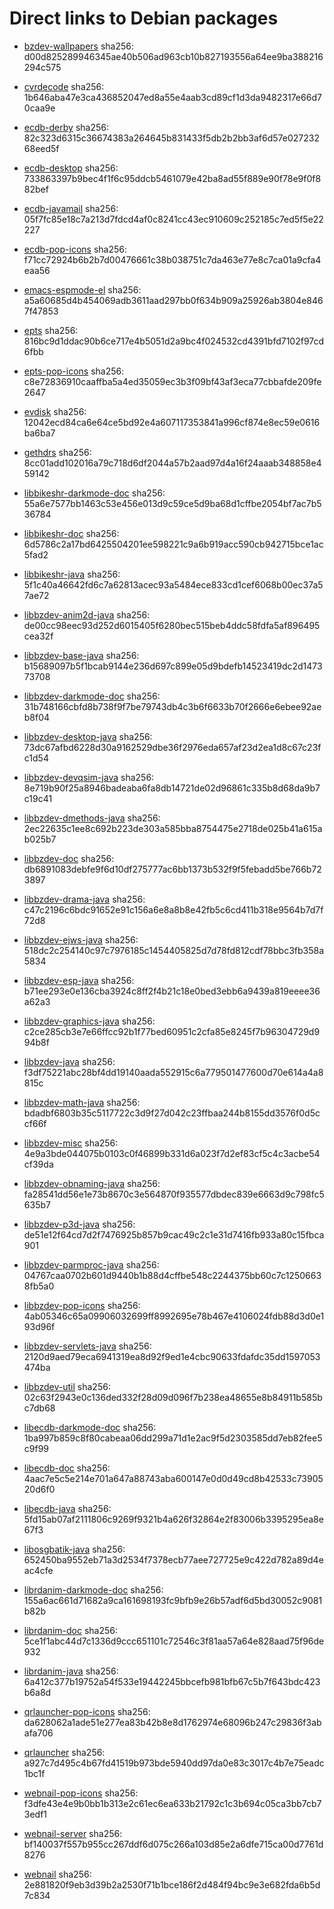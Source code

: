 # Direct links to Debian packages
 
  - [bzdev-wallpapers](./archive/pool/contrib/b/bzdev-wallpapers/bzdev-wallpapers_1.0.0_all.deb)
    sha256: d00d825289946345ae40b506ad963cb10b827193556a64ee9ba388216294c575
 
  - [cvrdecode](./archive/pool/contrib/c/cvrdecode/cvrdecode_1.4_all.deb)
    sha256: 1b646aba47e3ca436852047ed8a55e4aab3cd89cf1d3da9482317e66d70caa9e
 
  - [ecdb-derby](./archive/pool/contrib/e/ecdb-derby/ecdb-derby_0.1.8_all.deb)
    sha256: 82c323d6315c36674383a264645b831433f5db2b2bb3af6d57e02723268eed5f
 
  - [ecdb-desktop](./archive/pool/contrib/e/ecdb-desktop/ecdb-desktop_0.1.8_all.deb)
    sha256: 733863397b9bec4f1f6c95ddcb5461079e42ba8ad55f889e90f78e9f0f882bef
 
  - [ecdb-javamail](./archive/pool/contrib/e/ecdb-javamail/ecdb-javamail_0.1.7_all.deb)
    sha256: 05f7fc85e18c7a213d7fdcd4af0c8241cc43ec910609c252185c7ed5f5e22227
 
  - [ecdb-pop-icons](./archive/pool/contrib/e/ecdb-pop-icons/ecdb-pop-icons_0.1.8_all.deb)
    sha256: f71cc72924b6b2b7d00476661c38b038751c7da463e77e8c7ca01a9cfa4eaa56
 
  - [emacs-espmode-el](./archive/pool/contrib/e/emacs-espmode-el/emacs-espmode-el_1.1_all.deb)
    sha256: a5a60685d4b454069adb3611aad297bb0f634b909a25926ab3804e8467f47853
 
  - [epts](./archive/pool/contrib/e/epts/epts_1.1.34_all.deb)
    sha256: 816bc9d1ddac90b6ce717e4b5051d2a9bc4f024532cd4391bfd7102f97cd6fbb
 
  - [epts-pop-icons](./archive/pool/contrib/e/epts-pop-icons/epts-pop-icons_1.1.34_all.deb)
    sha256: c8e72836910caaffba5a4ed35059ec3b3f09bf43af3eca77cbbafde209fe2647
 
  - [evdisk](./archive/pool/contrib/e/evdisk/evdisk_1.13.1_all.deb)
    sha256: 12042ecd84ca6e64ce5bd92e4a607117353841a996cf874e8ec59e0616ba6ba7
 
  - [gethdrs](./archive/pool/contrib/g/gethdrs/gethdrs_1.1.1_all.deb)
    sha256: 8cc01add102016a79c718d6df2044a57b2aad97d4a16f24aaab348858e459142
 
  - [libbikeshr-darkmode-doc](./archive/pool/contrib/libb/libbikeshr-darkmode-doc/libbikeshr-darkmode-doc_1.4.9_all.deb)
    sha256: 55a6e7577bb1463c53e456e013d9c59ce5d9ba68d1cffbe2054bf7ac7b536784
 
  - [libbikeshr-doc](./archive/pool/contrib/libb/libbikeshr-doc/libbikeshr-doc_1.4.9_all.deb)
    sha256: 6d5786c2a17bd6425504201ee598221c9a6b919acc590cb942715bce1ac5fad2
 
  - [libbikeshr-java](./archive/pool/contrib/libb/libbikeshr-java/libbikeshr-java_1.4.9_all.deb)
    sha256: 5f1c40a46642fd6c7a62813acec93a5484ece833cd1cef6068b00ec37a57ae72
 
  - [libbzdev-anim2d-java](./archive/pool/contrib/libb/libbzdev-anim2d-java/libbzdev-anim2d-java_2.1.101_all.deb)
    sha256: de00cc98eec93d252d6015405f6280bec515beb4ddc58fdfa5af896495cea32f
 
  - [libbzdev-base-java](./archive/pool/contrib/libb/libbzdev-base-java/libbzdev-base-java_2.1.101_all.deb)
    sha256: b15689097b5f1bcab9144e236d697c899e05d9bdefb14523419dc2d147373708
 
  - [libbzdev-darkmode-doc](./archive/pool/contrib/libb/libbzdev-darkmode-doc/libbzdev-darkmode-doc_2.1.101_all.deb)
    sha256: 31b748166cbfd8b738f9f7be79743db4c3b6f6633b70f2666e6ebee92aeb8f04
 
  - [libbzdev-desktop-java](./archive/pool/contrib/libb/libbzdev-desktop-java/libbzdev-desktop-java_2.1.101_all.deb)
    sha256: 73dc67afbd6228d30a9162529dbe36f2976eda657af23d2ea1d8c67c23fc1d54
 
  - [libbzdev-devqsim-java](./archive/pool/contrib/libb/libbzdev-devqsim-java/libbzdev-devqsim-java_2.1.101_all.deb)
    sha256: 8e719b90f25a8946badeaba6fa8db14721de02d96861c335b8d68da9b7c19c41
 
  - [libbzdev-dmethods-java](./archive/pool/contrib/libb/libbzdev-dmethods-java/libbzdev-dmethods-java_2.1.101_all.deb)
    sha256: 2ec22635c1ee8c692b223de303a585bba8754475e2718de025b41a615ab025b7
 
  - [libbzdev-doc](./archive/pool/contrib/libb/libbzdev-doc/libbzdev-doc_2.1.101_all.deb)
    sha256: db6891083debfe9f6d10df275777ac6bb1373b532f9f5febadd5be766b723897
 
  - [libbzdev-drama-java](./archive/pool/contrib/libb/libbzdev-drama-java/libbzdev-drama-java_2.1.101_all.deb)
    sha256: c47c2196c6bdc91652e91c156a6e8a8b8e42fb5c6cd411b318e9564b7d7f72d8
 
  - [libbzdev-ejws-java](./archive/pool/contrib/libb/libbzdev-ejws-java/libbzdev-ejws-java_2.1.101_all.deb)
    sha256: 518dc2c254140c97c7976185c1454405825d7d78fd812cdf78bbc3fb358a5834
 
  - [libbzdev-esp-java](./archive/pool/contrib/libb/libbzdev-esp-java/libbzdev-esp-java_2.1.101_all.deb)
    sha256: b71ee293e0e136cba3924c8ff2f4b21c18e0bed3ebb6a9439a819eeee36a62a3
 
  - [libbzdev-graphics-java](./archive/pool/contrib/libb/libbzdev-graphics-java/libbzdev-graphics-java_2.1.101_all.deb)
    sha256: c2ce285cb3e7e66ffcc92b1f77bed60951c2cfa85e8245f7b96304729d994b8f
 
  - [libbzdev-java](./archive/pool/contrib/libb/libbzdev-java/libbzdev-java_2.1.101_all.deb)
    sha256: f3df75221abc28bf4dd19140aada552915c6a779501477600d70e614a4a8815c
 
  - [libbzdev-math-java](./archive/pool/contrib/libb/libbzdev-math-java/libbzdev-math-java_2.1.101_all.deb)
    sha256: bdadbf6803b35c5117722c3d9f27d042c23ffbaa244b8155dd3576f0d5ccf66f
 
  - [libbzdev-misc](./archive/pool/contrib/libb/libbzdev-misc/libbzdev-misc_2.1.101_all.deb)
    sha256: 4e9a3bde044075b0103c0f46899b331d6a023f7d2ef83cf5c4c3acbe54cf39da
 
  - [libbzdev-obnaming-java](./archive/pool/contrib/libb/libbzdev-obnaming-java/libbzdev-obnaming-java_2.1.101_all.deb)
    sha256: fa28541dd56e1e73b8670c3e564870f935577dbdec839e6663d9c798fc5635b7
 
  - [libbzdev-p3d-java](./archive/pool/contrib/libb/libbzdev-p3d-java/libbzdev-p3d-java_2.1.101_all.deb)
    sha256: de51e12f64cd7d2f7476925b857b9cac49c2c1e31d7416fb933a80c15fbca901
 
  - [libbzdev-parmproc-java](./archive/pool/contrib/libb/libbzdev-parmproc-java/libbzdev-parmproc-java_2.1.101_all.deb)
    sha256: 04767caa0702b601d9440b1b88d4cffbe548c2244375bb60c7c12506638fb5a0
 
  - [libbzdev-pop-icons](./archive/pool/contrib/libb/libbzdev-pop-icons/libbzdev-pop-icons_2.1.101_all.deb)
    sha256: 4ab05346c65a09906032699ff8992695e78b467e4106024fdb88d3d0e193d96f
 
  - [libbzdev-servlets-java](./archive/pool/contrib/libb/libbzdev-servlets-java/libbzdev-servlets-java_2.1.101_all.deb)
    sha256: 2120d9aed79eca6941319ea8d92f9ed1e4cbc90633fdafdc35dd1597053474ba
 
  - [libbzdev-util](./archive/pool/contrib/libb/libbzdev-util/libbzdev-util_2.1.101_all.deb)
    sha256: 02c63f2943e0c136ded332f28d09d096f7b238ea48655e8b84911b585bc7db68
 
  - [libecdb-darkmode-doc](./archive/pool/contrib/libe/libecdb-darkmode-doc/libecdb-darkmode-doc_0.1.7_all.deb)
    sha256: 1ba997b859c8f80cabeaa06dd299a71d1e2ac9f5d2303585dd7eb82fee5c9f99
 
  - [libecdb-doc](./archive/pool/contrib/libe/libecdb-doc/libecdb-doc_0.1.7_all.deb)
    sha256: 4aac7e5c5e214e701a647a88743aba600147e0d0d49cd8b42533c7390520d6f0
 
  - [libecdb-java](./archive/pool/contrib/libe/libecdb-java/libecdb-java_0.1.7_all.deb)
    sha256: 5fd15ab07af2111806c9269f9321b4a626f32864e2f83006b3395295ea8e67f3
 
  - [libosgbatik-java](./archive/pool/contrib/libo/libosgbatik-java/libosgbatik-java_0.4.2_all.deb)
    sha256: 652450ba9552eb71a3d2534f7378ecb77aee727725e9c422d782a89d4eac4cfe
 
  - [librdanim-darkmode-doc](./archive/pool/contrib/libr/librdanim-darkmode-doc/librdanim-darkmode-doc_1.4.13_all.deb)
    sha256: 155a6ac661d71682a9ca161698193fc9bfb9e26b57adf6d5bd30052c9081b82b
 
  - [librdanim-doc](./archive/pool/contrib/libr/librdanim-doc/librdanim-doc_1.4.13_all.deb)
    sha256: 5ce1f1abc44d7c1336d9ccc651101c72546c3f81aa57a64e828aad75f96de932
 
  - [librdanim-java](./archive/pool/contrib/libr/librdanim-java/librdanim-java_1.4.13_all.deb)
    sha256: 6a412c377b19752a54f533e19442245bbcefb981bfb67c5b7f643bdc423b6a8d
 
  - [qrlauncher-pop-icons](./archive/pool/contrib/q/qrlauncher-pop-icons/qrlauncher-pop-icons_1.14_all.deb)
    sha256: da628062a1ade51e277ea83b42b8e8d1762974e68096b247c29836f3abafa706
 
  - [qrlauncher](./archive/pool/contrib/q/qrlauncher/qrlauncher_1.14_all.deb)
    sha256: a927c7d495c4b67fd41519b973bde5940dd97da0e83c3017c4b7e75eadc1bc1f
 
  - [webnail-pop-icons](./archive/pool/contrib/w/webnail-pop-icons/webnail-pop-icons_1.6.28_all.deb)
    sha256: f3dfe43e4e9b0bb1b313e2c61ec6ea633b21792c1c3b694c05ca3bb7cb73edf1
 
  - [webnail-server](./archive/pool/contrib/w/webnail-server/webnail-server_1.6.28_all.deb)
    sha256: bf140037f557b955cc267ddf6d075c266a103d85e2a6dfe715ca00d7761d8276
 
  - [webnail](./archive/pool/contrib/w/webnail/webnail_1.6.28_all.deb)
    sha256: 2e881820f9eb3d39b2a2530f71b1bce186f2d484f94bc9e3e682fda6b5d7c834

